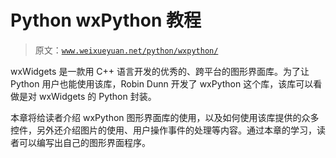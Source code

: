 # Python wxPython 教程

> 原文：[`www.weixueyuan.net/python/wxpython/`](http://www.weixueyuan.net/python/wxpython/)

wxWidgets 是一款用 C++ 语言开发的优秀的、跨平台的图形界面库。为了让 Python 用户也能使用该库，Robin Dunn 开发了 wxPython 这个库，该库可以看做是对 wxWidgets 的 Python 封装。

本章将给读者介绍 wxPython 图形界面库的使用，以及如何使用该库提供的众多控件，另外还介绍图片的使用、用户操作事件的处理等内容。通过本章的学习，读者可以编写出自己的图形界面程序。